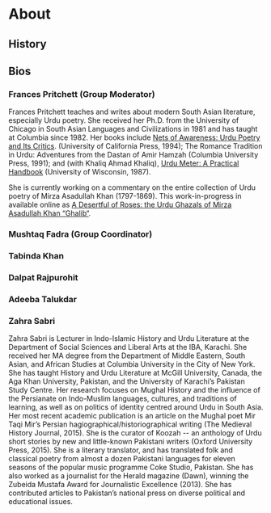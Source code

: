 # About

## History 



## Bios

### Frances Pritchett (Group Moderator)
Frances Pritchett teaches and writes about modern South Asian literature, especially Urdu poetry. She received her Ph.D. from the University of Chicago in South Asian Languages and Civilizations in 1981 and has taught at Columbia since 1982.  Her books include [Nets of Awareness: Urdu Poetry and Its Critics](https://publishing.cdlib.org/ucpressebooks/view?docId=ft10000326&brand=ucpress). (University of California Press, 1994); The Romance Tradition in Urdu: Adventures from the Dastan of Amir Hamzah (Columbia University Press, 1991); and (with Khaliq Ahmad Khaliq), [Urdu Meter: A Practical Handbook](http://www.columbia.edu/itc/mealac/pritchett/00ghalib/meterbk/00_intro.html) (University of Wisconsin, 1987).

She is currently working on a commentary on the entire collection of Urdu poetry of Mirza Asadullah Khan (1797-1869). This work-in-progress in available online as [A Desertful of Roses: the Urdu Ghazals of Mirza Asadullah Khan “Ghalib“](http://www.columbia.edu/itc/mealac/pritchett/00ghalib/index.html).
### Mushtaq Fadra (Group Coordinator)

### Tabinda Khan


### Dalpat Rajpurohit


### Adeeba Talukdar


### Zahra Sabri 

Zahra Sabri is Lecturer in Indo-Islamic History and Urdu Literature at the Department of Social Sciences and Liberal Arts at the IBA, Karachi. She received her MA degree from the Department of Middle Eastern, South Asian, and African Studies at Columbia University in the City of New York. She has taught History and Urdu Literature at McGill University, Canada, the Aga Khan University, Pakistan, and the University of Karachi’s Pakistan Study Centre. Her research focuses on Mughal History and the influence of the Persianate on Indo-Muslim languages, cultures, and traditions of learning, as well as on politics of identity centred around Urdu in South Asia. Her most recent academic publication is an article on the Mughal poet Mir Taqi Mir’s Persian hagiographical/historiographical writing (The Medieval History Journal, 2015). She is the curator of Koozah -- an anthology of Urdu short stories by new and little-known Pakistani writers (Oxford University Press, 2015). She is a literary translator, and has translated folk and classical poetry from almost a dozen Pakistani languages for eleven seasons of the popular music programme Coke Studio, Pakistan. She has also worked as a journalist for the Herald magazine (Dawn), winning the Zubeida Mustafa Award for Journalistic Excellence (2013). She has contributed articles to Pakistan’s national press on diverse political and educational issues.